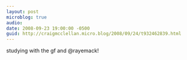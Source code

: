 ```yaml
---
layout: post
microblog: true
audio: 
date: 2008-09-23 19:00:00 -0500
guid: http://craigmcclellan.micro.blog/2008/09/24/t932462839.html
---
```

studying with the gf and @rayemack!
